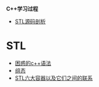 **C++学习过程**
* [STL源码剖析](#STL)  
# STL  
* [困惑的c++语法](/chapter1/%E5%9B%B0%E6%83%91%E7%9A%84c%2B%2B%E8%AF%AD%E6%B3%95.md)  
* [组态](/chapter1/%E7%BB%84%E6%80%81.md)  
* [STL六大容器以及它们之间的联系](/chapter1/STL%E5%85%AD%E5%A4%A7%E5%AE%B9%E5%99%A8%E4%BB%A5%E5%8F%8A%E5%AE%83%E4%BB%AC%E4%B9%8B%E9%97%B4%E7%9A%84%E8%81%94%E7%B3%BB.md)  
